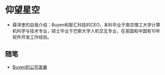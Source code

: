 # 仰望星空

- 薛泽奎的自我介绍：Buyen和智汇科技的CEO，本科毕业于南京理工大学计算机科学与技术专业，硕士毕业于巴斯大学人机交互专业，在英国和中国有10年软件开发工作经验。

<!-- .slide -->

## 随笔

- [Buyen的公司发展](https://zachsueh.com/2024/09/05/Buyen%E7%9A%84%E5%85%AC%E5%8F%B8%E5%8F%91%E5%B1%95/)
